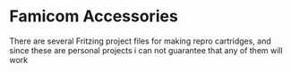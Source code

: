 # Famicom Accessories

There are several Fritzing project files for making repro cartridges,
and since these are personal projects i can not guarantee that any of them will work